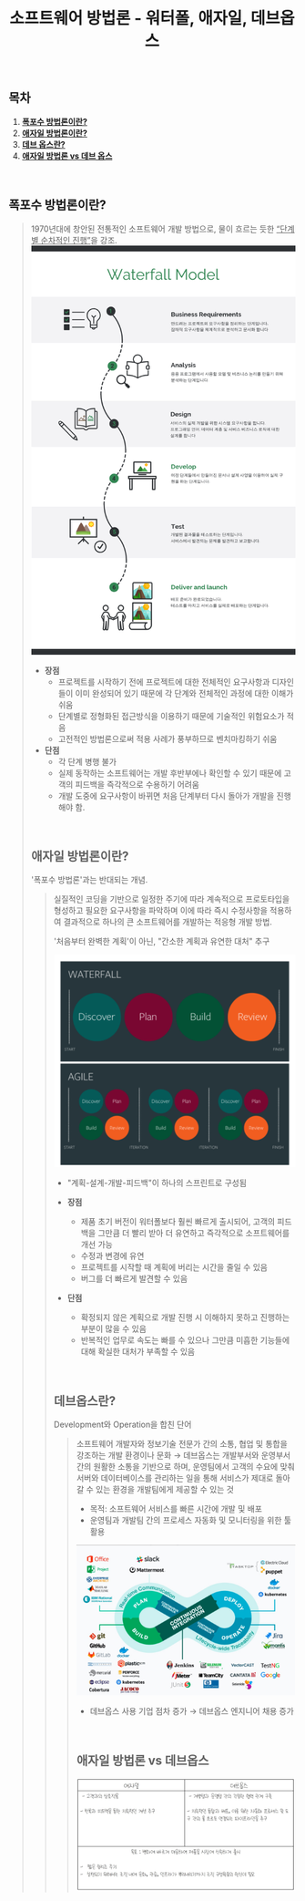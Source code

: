 <div align="center">
    <br />
    <h1>
        소프트웨어 방법론 - 워터폴, 애자일, 데브옵스
    </h1>
    <br />
</div>


## 목차

1. [**폭포수 방법론이란?**](#1)
2. [**애자일 방법론이란?**](#2)
3. [**데브 옵스란?**](#3)
4. [**애자일 방법론 vs 데브 옵스**](#4)

<br />

<div id="1"></div>

## 폭포수 방법론이란?



<blockQuote>1970년대에 창안된 전통적인 소프트웨어 개발 방법으로, 물이 흐르는 듯한 <u>“단계별 순차적인 진행”</u>을 강조.


<img src="../images/waterfall.png">



- **장점**
  - 프로젝트를 시작하기 전에 프로젝트에 대한 전체적인 요구사항과 디자인들이 이미 완성되어 있기 때문에 각 단계와 전체적인 과정에 대한 이해가 쉬움
  - 단계별로 정형화된 접근방식을 이용하기 때문에 기술적인 위험요소가 적음
  - 고전적인 방법론으로써 적용 사례가 풍부하므로 벤치마킹하기 쉬움
- **단점**
  - 각 단계 병행 불가
  - 실제 동작하는 소프트웨어는 개발 후반부에나 확인할 수 있기 때문에 고객의 피드백을 즉각적으로 수용하기 어려움
  - 개발 도중에 요구사항이 바뀌면 처음 단계부터 다시 돌아가 개발을 진행해야 함.



<br />

<div id="2"></div>

## 애자일 방법론이란?

'폭포수 방법론'과는 반대되는 개념.

<blockQuote>실질적인 코딩을 기반으로 일정한 주기에 따라 계속적으로 프로토타입을 형성하고 필요한 요구사항을 파악하며 이에 따라 즉시 수정사항을 적용하여 결과적으로 하나의 큰 소프트웨어를 개발하는 적응형 개발 방법.


'처음부터 완벽한 계획'이 아닌, "간소한 계획과 유연한 대처" 추구

<img src="../images/waterfall_agile.png">



- "계획-설계-개발-피드백"이 하나의 스프린트로 구성됨
- **장점**
  - 제품 초기 버전이 워터폴보다 훨씬 빠르게 출시되어, 고객의 피드백을 그만큼 더 빨리 받아 더 유연하고 즉각적으로 소프트웨어를 개선 가능
  - 수정과 변경에 유연
  - 프로젝트를 시작할 때 계획에 버리는 시간을 줄일 수 있음
  - 버그를 더 빠르게 발견할 수 있음

- **단점**
  - 확정되지 않은 계획으로 개발 진행 시 이해하지 못하고 진행하는 부분이 많을 수 있음
  - 반복적인 업무로 속도는 빠를 수 있으나 그만큼 미흡한 기능들에 대해 확실한 대처가 부족할 수 있음



<br />

<div id="3"></div>

## 데브옵스란?

Development와 Operation을 합친 단어

<blockQuote>
소프트웨어 개발자와 정보기술 전문가 간의 소통, 협업 및 통합을 강조하는 개발 환경이나 문화
→ 데브옵스는 개발부서와 운영부서 간의 원활한 소통을 기반으로 하며, 운영팀에서 고객의 수요에 맞춰 서버와 데이터베이스를 관리하는 일을 통해 서비스가 제대로 돌아갈 수 있는 환경을 개발팀에게 제공할 수 있는 것


- 목적: 소프트웨어 서비스를 빠른 시간에 개발 및 배포
- 운영팀과 개발팀 간의 프로세스 자동화 및 모니터링을 위한 툴 활용

<img src="../images/devops.jpg">



- 데브옵스 사용 기업 점차 증가 → 데브옵스 엔지니어 채용 증가



<br />

<div id="4"></div>

## 애자일 방법론 vs 데브옵스

<img src="../images/compare.jpg">

